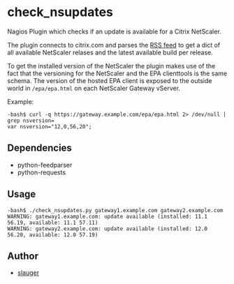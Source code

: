 # check_nsupdates

Nagios Plugin which checks if an update is available for a Citrix NetScaler.

The plugin connects to citrix.com and parses the [RSS feed](https://www.citrix.com/content/citrix/en_us/downloads/netscaler-adc.rss) to get a dict of all available NetScaler relases and the latest available build per release.

To get the installed version of the NetScaler the plugin makes use of the fact that the versioning for the NetScaler and the EPA clienttools is the same schema. The version of the hosted EPA client is exposed to the outside world in `/epa/epa.html` on each NetScaler Gateway vServer.

Example:
```
-bash$ curl -q https://gateway.example.com/epa/epa.html 2> /dev/null | grep nsversion=
var nsversion="12,0,56,20";
```

## Dependencies

- python-feedparser
- python-requests

## Usage

```
-bash$ ./check_nsupdates.py gateway1.example.com gateway2.example.com
WARNING: gateway1.example.com: update available (installed: 11.1 56.19, available: 11.1 57.11)
WARNING: gateway2.example.com: update available (installed: 12.0 56.20, available: 12.0 57.19)
```

## Author

- [slauger](https://github.com/slauger)
